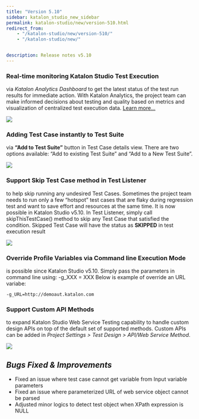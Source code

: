 ```yaml
---
title: "Version 5.10"
sidebar: katalon_studio_new_sidebar
permalink: katalon-studio/new/version-510.html
redirect_from:
    - "/katalon-studio/new/version-510/"
    - "/katalon-studio/new/"


description: Release notes v5.10
---
```


### **Real-time monitoring Katalon Studio Test Execution** 
via _Katalon Analytics Dashboard_ to get the latest status of the test run results for immediate action. With Katalon Analytics, the project team can make informed decisions about testing and quality based on metrics and visualization of centralized test execution data. [Learn more…](https://analytics.katalon.com/)

![](../../images/katalon-studio/new/version-510/KAintegration.png)


### **Adding Test Case instantly to Test Suite** 
via **&ldquo;Add to Test Suite&rdquo;** button in Test Case details view. There are two options available: &ldquo;Add to existing Test Suite&rdquo; and &ldquo;Add to a New Test Suite&rdquo;.

![](../../images/katalon-studio/new/version-510/addTS.png)


### **Support Skip Test Case method in Test Listener**
to help skip running any undesired Test Cases. Sometimes the project team needs to run only a few &ldquo;hotspot&rdquo; test cases that are flaky during regression test and want to save effort and resources at the same time. It is now possible in Katalon Studio v5.10. In Test Listener, simply call skipThisTestCase() method to skip any Test Case that satisfied the condition. Skipped Test Case will have the status as **SKIPPED** in test execution result 

![](../../images/katalon-studio/new/version-510/skipTestCase.png)  


### **Override Profile Variables via Command line Execution Mode**
is possible since Katalon Studio v5.10. Simply pass the parameters in command line using: -g_XXX = XXX
Below is example of override an URL variabe:
```
-g_URL=http://demoaut.katalon.com
```


### **Support Custom API Methods**
to expand Katalon Studio Web Service Testing capability to handle custom design APIs on top of the default set of supported methods. Custom APIs can be added in _Project Settings > Test Design > API/Web Service Method_.

![](../../images/katalon-studio/new/version-510/custAPI.png)


_Bugs Fixed & Improvements_
-----------------------
*   Fixed an issue where test case cannot get variable from Input variable parameters
*   Fixed an issue where parameterized URL of web service object cannot be parsed
*   Adjusted minor logics to detect test object when XPath expression is NULL
